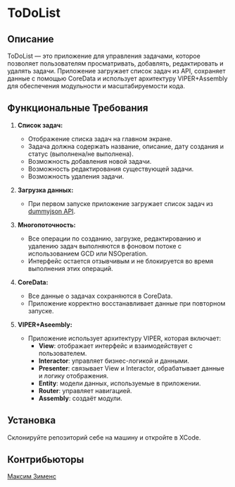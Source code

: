 # ToDoList

## Описание

ToDoList — это приложение для управления задачами, которое позволяет пользователям просматривать, добавлять, редактировать и удалять задачи. Приложение загружает список задач из API, сохраняет данные с помощью CoreData и использует архитектуру VIPER+Assembly для обеспечения модульности и масштабируемости кода.

## Функциональные Требования

1. **Список задач:**
   - Отображение списка задач на главном экране.
   - Задача должна содержать название, описание, дату создания и статус (выполнена/не выполнена).
   - Возможность добавления новой задачи.
   - Возможность редактирования существующей задачи.
   - Возможность удаления задачи.

2. **Загрузка данных:**
   - При первом запуске приложение загружает список задач из [dummyjson API](https://dummyjson.com/todos).

3. **Многопоточность:**
   - Все операции по созданию, загрузке, редактированию и удалению задач выполняются в фоновом потоке с использованием GCD или NSOperation.
   - Интерфейс остается отзывчивым и не блокируется во время выполнения этих операций.

4. **CoreData:**
   - Все данные о задачах сохраняются в CoreData.
   - Приложение корректно восстанавливает данные при повторном запуске.

5. **VIPER+Aseembly:**
   - Приложение использует архитектуру VIPER, которая включает:
     - **View**: отображает интерфейс и взаимодействует с пользователем.
     - **Interactor**: управляет бизнес-логикой и данными.
     - **Presenter**: связывает View и Interactor, обрабатывает данные и логику отображения.
     - **Entity**: модели данных, используемые в приложении.
     - **Router**: управляет навигацией.
     - **Assembly**: создаёт модули.

## Установка

Склонируйте репозиторий себе на машину и откройте в XCode.

## Контрибьюторы

[Максим Зименс](https://disk.yandex.com/i/1hJkcCkm4KIRZA)
